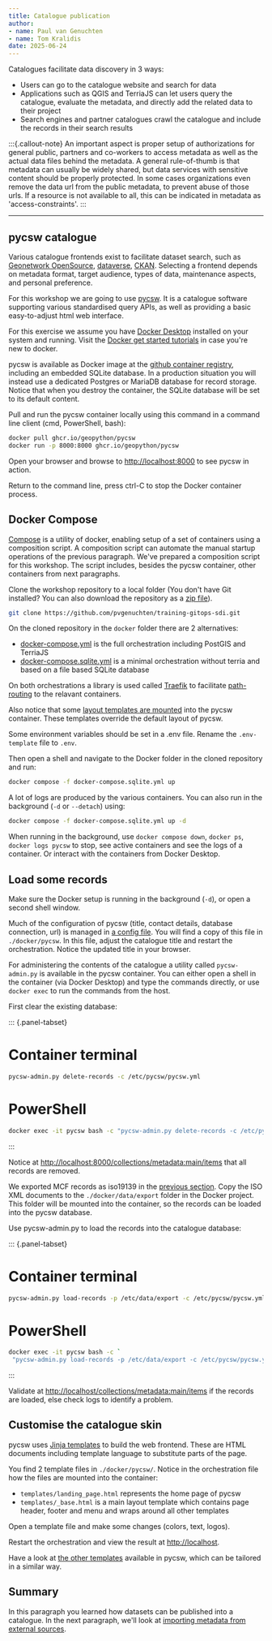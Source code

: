 ```yaml
---
title: Catalogue publication
author: 
- name: Paul van Genuchten 
- name: Tom Kralidis
date: 2025-06-24
---
```


Catalogues facilitate data discovery in 3 ways:

- Users can go to the catalogue website and search for data
- Applications such as QGIS and TerriaJS can let users query the catalogue, evaluate the metadata, and directly add the related data to their project
- Search engines and partner catalogues crawl the catalogue and include the records in their search results

:::{.callout-note}
An important aspect is proper setup of authorizations for general public, partners and co-workers to access metadata as well as the actual data files behind the metadata. A general rule-of-thumb is that metadata can usually be widely shared, but data services with sensitive content should be properly protected. In some cases organizations even remove the data url from the public metadata, to prevent abuse of those urls. If a resource is not available to all, this can be indicated in metadata as 'access-constraints'.
:::

---

## pycsw catalogue 

Various catalogue frontends exist to facilitate dataset search, such as [Geonetwork OpenSource](https://geonetwork-opensource.org), [dataverse](https://dataverse.org), [CKAN](https://ckan.org). Selecting a frontend depends on metadata format, target audience, types of data, maintenance aspects, and personal preference.

For this workshop we are going to use [pycsw](https://pycsw.org). It is a catalogue software supporting various standardised query APIs, as well as providing a basic easy-to-adjust html web interface. 

For this exercise we assume you have [Docker Desktop](https://www.docker.com/get-started/) installed on your system and running.
Visit the [Docker get started tutorials](https://docs.docker.com/get-started/) in case you're new to docker.

pycsw is available as Docker image at the [github container registry](https://docs.github.com/en/packages/working-with-a-github-packages-registry/working-with-the-container-registry), including an embedded SQLite database. In a production situation you will instead use a dedicated Postgres or MariaDB database for record storage. Notice that when you destroy the container, the SQLite database will be set to its default content. 

Pull and run the pycsw container locally using this command in a command line client (cmd, PowerShell, bash):

```bash
docker pull ghcr.io/geopython/pycsw
docker run -p 8000:8000 ghcr.io/geopython/pycsw
```

Open your browser and browse to <http://localhost:8000> to see pycsw in action.

Return to the command line, press ctrl-C to stop the Docker container process.

## Docker Compose

[Compose](https://docs.docker.com/compose/) is a utility of docker, enabling setup of a set of containers using a composition script. A composition script can automate the manual startup operations of the previous paragraph. We've prepared a composition script for this workshop. The script includes, besides the pycsw container, other containers from next paragraphs.

Clone the workshop repository to a local folder (You don't have Git installed? You can also download the repository as a [zip file](https://github.com/pvgenuchten/training-gitops-sdi/archive/refs/heads/main.zip)).

```bash
git clone https://github.com/pvgenuchten/training-gitops-sdi.git
```

On the cloned repository in the `docker` folder there are 2 alternatives:

- [docker-compose.yml](https://github.com/pvgenuchten/training-gitops-sdi/blob/main/docker/docker-compose.yml) is the full orchestration including PostGIS and TerriaJS
- [docker-compose.sqlite.yml](https://github.com/pvgenuchten/training-gitops-sdi/blob/main/docker/docker-compose.sqlite.yml) is a minimal orchestration without terria and based on a file based SQLite database

On both orchestrations a library is used called [Traefik](https://traefik.io) to facilitate 
[path-routing](https://doc.traefik.io/traefik/routing/routers/#path-pathprefix-and-pathregexp) to the relavant containers. 

Also notice that some [layout templates are mounted](https://github.com/pvgenuchten/training-gitops-sdi/blob/0621ba5b8ede4b84a4bd41b5922126e3a02f7b49/docker/docker-compose.yml#L45-L46) into the pycsw container. These templates override the default layout of pycsw.

Some environment variables should be set in a .env file. Rename the `.env-template` file to `.env`.

Then open a shell and navigate to the Docker folder in the cloned repository and run:

```bash
docker compose -f docker-compose.sqlite.yml up
```

A lot of logs are produced by the various containers. You can also run in the background (`-d` or `--detach`) using:

```bash
docker compose -f docker-compose.sqlite.yml up -d
```

When running in the background, use `docker compose down`, `docker ps`, `docker logs pycsw` to stop, see active containers and see the logs of a container. Or interact with the containers from Docker Desktop.

## Load some records

Make sure the Docker setup is running in the background (`-d`), or open a second shell window.

Much of the configuration of pycsw (title, contact details, database connection, url) is managed in [a config file](https://github.com/geopython/pycsw/blob/master/docker/pycsw.yml). You will find a copy of this file in `./docker/pycsw`. In this file, adjust the catalogue title and restart the orchestration. Notice the updated title in your browser.

For administering the contents of the catalogue a utility called `pycsw-admin.py` is available in the pycsw container.
You can either open a shell in the container (via Docker Desktop) and type the commands directly, or use `docker exec` to run the commands from the host.

First clear the existing database:

::: {.panel-tabset}
# Container terminal
```bash
pycsw-admin.py delete-records -c /etc/pycsw/pycsw.yml
```
# PowerShell
```bash
docker exec -it pycsw bash -c "pycsw-admin.py delete-records -c /etc/pycsw/pycsw.yml"
```
:::

Notice at <http://localhost:8000/collections/metadata:main/items> that all records are removed.

We exported MCF records as iso19139 in the [previous section](./2-interact-with-data-repositories.md).
Copy the ISO XML documents to the `./docker/data/export` folder in the Docker project. This folder will be mounted into the container, so the records can be loaded into the pycsw database.

Use pycsw-admin.py to load the records into the catalogue database:

::: {.panel-tabset}
# Container terminal
```bash
pycsw-admin.py load-records -p /etc/data/export -c /etc/pycsw/pycsw.yml -y -r
```
# PowerShell
```bash
docker exec -it pycsw bash -c `
 "pycsw-admin.py load-records -p /etc/data/export -c /etc/pycsw/pycsw.yml -y -r"
```
:::

Validate at <http://localhost/collections/metadata:main/items> if the records are loaded, else check logs to identify a problem.


## Customise the catalogue skin

pycsw uses [Jinja templates](https://jinja.palletsprojects.com/en/3.1.x/) to build the web frontend. These are HTML documents including template language to substitute parts of the page.

You find 2 template files in `./docker/pycsw/`. Notice in the orchestration file how the files are mounted into the container:

- `templates/landing_page.html` represents the home page of pycsw
- `templates/_base.html` is a main layout template which contains page header, footer and menu and wraps around all other templates

Open a template file and make some changes (colors, text, logos).

Restart the orchestration and view the result at <http://localhost>. 

Have a look at [the other templates](https://github.com/geopython/pycsw/tree/master/pycsw/ogc/api/templates) available in pycsw, which can be tailored in a similar way.

## Summary

In this paragraph you learned how datasets can be published into a catalogue. In the next paragraph, we'll look at [importing metadata from external sources](./4-bulk-import.md).
